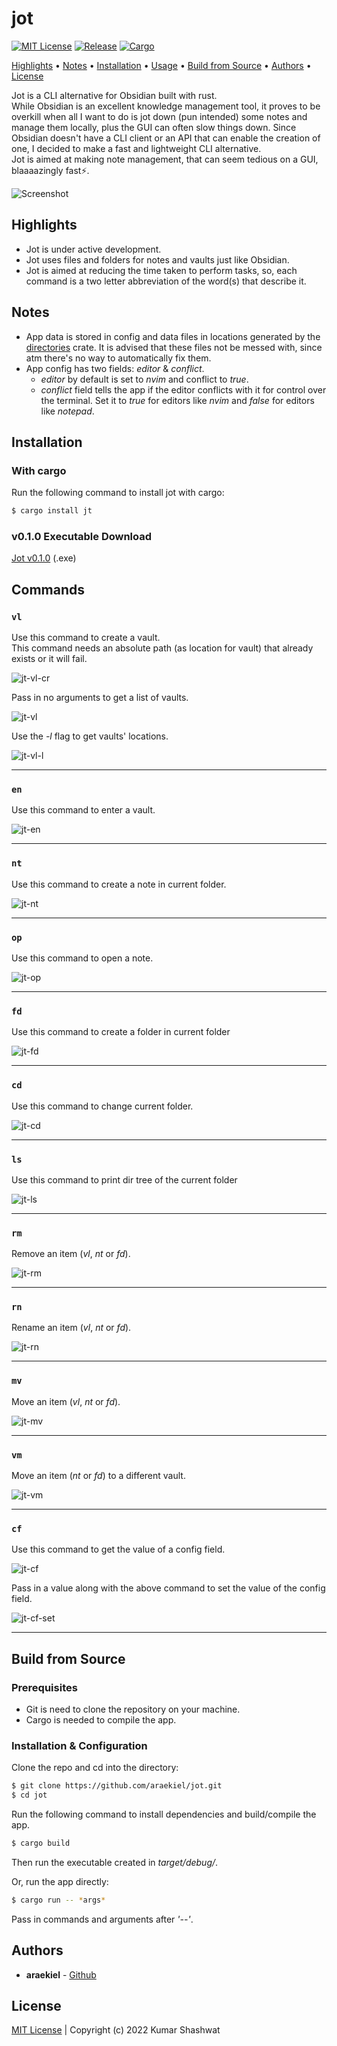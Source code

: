 # jot

<a href="LICENSE"><img alt="MIT License" src="https://img.shields.io/apm/l/atomic-design-ui.svg?"></a>
<a href="https://github.com/araekiel/jot/releases/tag/v0.1.0"><img alt="Release" src="https://img.shields.io/badge/release-v0.1.0-red"></a>
<a href=""><img alt="Cargo" src="https://img.shields.io/badge/cargo-jt-blue"></a>

<p>
  <a href="#highlights">Highlights</a> •
  <a href="#notes">Notes</a> •
  <a href="#installation">Installation</a> •
  <a href="#usage">Usage</a> •
  <a href="#build-from-source">Build from Source</a> •
  <a href="#authors">Authors</a> •
  <a href="#license">License</a>
</p>


Jot is a CLI alternative for Obsidian built with rust.
<br>
While Obsidian is an excellent knowledge management tool, it proves to be overkill when all I want to do is jot down (pun intended) some notes and manage them locally, plus the GUI can often slow things down. Since Obsidian doesn't have a CLI client or an API that can enable the creation of one, I decided to make a fast and lightweight CLI alternative.
<br>
Jot is aimed at making note management, that can seem tedious on a GUI, blaaaazingly fast⚡.  

<img alt="Screenshot" src="assets/imgs/jot.png"/>

## Highlights
- Jot is under active development.
- Jot uses files and folders for notes and vaults just like Obsidian.
- Jot is aimed at reducing the time taken to perform tasks, so, each command is a two letter abbreviation of the word(s) that describe it.  

## Notes
- App data is stored in config and data files in locations generated by the [directories](https://crates.io/crates/directories) crate. It is advised that these files not be messed with, since atm there's no way to automatically fix them.
- App config has two fields: *editor* & *conflict*.
    - *editor* by default is set to *nvim* and conflict to *true*.
    - *conflict* field tells the app if the editor conflicts with it for control over the terminal. Set it to *true* for editors like *nvim* and *false* for editors like *notepad*.

## Installation

### With cargo

Run the following command to install jot with cargo:

```bash
$ cargo install jt
```

### v0.1.0 Executable Download

[Jot v0.1.0](https://github.com/araekiel/jot/releases/download/v0.1.0/jt.exe) (.exe)

## Commands

### `vl`

Use this command to create a vault.
<br>
This command needs an absolute path (as location for vault) that already exists or it will fail.

<img alt="jt-vl-cr" src="assets/gifs/jt-vl-cr.gif">

Pass in no arguments to get a list of vaults.

<img alt="jt-vl" src="assets/gifs/jt-vl.gif">

Use the *-l* flag to get vaults' locations.

<img alt="jt-vl-l" src="assets/gifs/jt-vl-l.gif">

<hr>

### `en`

Use this command to enter a vault.

<img alt="jt-en" src="assets/gifs/jt-en.gif">

<hr>

### `nt`

Use this command to create a note in current folder.

<img alt="jt-nt" src="assets/gifs/jt-nt.gif">

<hr>

### `op`

Use this command to open a note.

<img alt="jt-op" src="assets/gifs/jt-op.gif">

<hr>

### `fd`

Use this command to create a folder in current folder

<img alt="jt-fd" src="assets/gifs/jt-fd.gif">

<hr>

### `cd`

Use this command to change current folder.

<img alt="jt-cd" src="assets/gifs/jt-cd.gif">

<hr>

### `ls`

Use this command to print dir tree of the current folder

<img alt="jt-ls" src="assets/gifs/jt-ls.gif">

<hr>

### `rm`

Remove an item (*vl*, *nt* or *fd*).

<img alt="jt-rm" src="assets/gifs/jt-rm.gif">

<hr>

### `rn` 

Rename an item (*vl*, *nt* or *fd*).

<img alt="jt-rn" src="assets/gifs/jt-rn.gif">

<hr>

### `mv`

Move an item (*vl*, *nt* or *fd*).

<img alt="jt-mv" src="assets/gifs/jt-mv.gif">

<hr>

### `vm` 

Move an item (*nt* or *fd*) to a different vault.

<img alt="jt-vm" src="assets/gifs/jt-vm.gif">

<hr>

### `cf`

Use this command to get the value of a config field.

<img alt="jt-cf" src="assets/gifs/jt-cf.gif">

Pass in a value along with the above command to set the value of the config field.

<img alt="jt-cf-set" src="assets/gifs/jt-cf-set.gif">

<hr>

## Build from Source

### Prerequisites

- Git is need to clone the repository on your machine.
- Cargo is needed to compile the app.

### Installation & Configuration

Clone the repo and cd into the directory: 

```bash
$ git clone https://github.com/araekiel/jot.git
$ cd jot
```

Run the following command to install dependencies and build/compile the app. 

```bash
$ cargo build 
```

Then run the executable created in *target/debug/*.

Or, run the app directly:

```bash
$ cargo run -- *args*
```

Pass in commands and arguments after *'--'*.

## Authors

- **araekiel** - [Github](https://github.com/araekiel)

## License

[MIT License](https://github.com/araekiel/jot/blob/master/LICENSE) | Copyright (c) 2022 Kumar Shashwat
